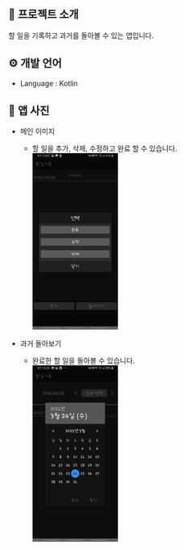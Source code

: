 ## 📑 프로젝트 소개
할 일을 기록하고 과거를 돌아볼 수 있는 앱입니다.

## ⚙ 개발 언어 
- Language : Kotlin

## 📱 앱 사진

* 메인 이미지
  * 할 일을 추가, 삭제, 수정하고 완료 할 수 있습니다.<br>
     <img src = "doit_main.jpg"/>

* 과거 돌아보기
  * 완료한 할 일을 돌아볼 수 있습니다.<br>
     <img src = "doit_cpl.jpg"/>


